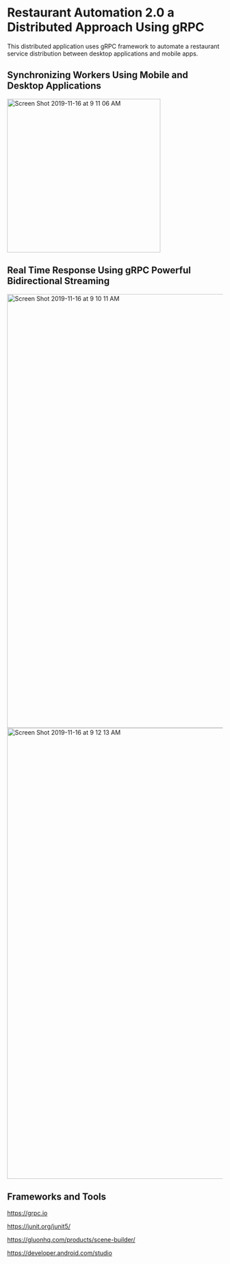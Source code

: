 # Restaurant Automation 2.0 a Distributed Approach Using gRPC
This distributed application uses gRPC framework to automate a restaurant service distribution between desktop applications and mobile apps.

## Synchronizing Workers Using Mobile and Desktop Applications
<img width="358" alt="Screen Shot 2019-11-16 at 9 11 06 AM" src="https://user-images.githubusercontent.com/25443367/68994480-6c442580-0851-11ea-9575-ee7ddab9865c.png">

## Real Time Response Using gRPC Powerful Bidirectional Streaming

<img width="1011" alt="Screen Shot 2019-11-16 at 9 10 11 AM" src="https://user-images.githubusercontent.com/25443367/68994481-7108d980-0851-11ea-9b86-9c08bd8105df.png">


<img width="1051" alt="Screen Shot 2019-11-16 at 9 12 13 AM" src="https://user-images.githubusercontent.com/25443367/68994484-75cd8d80-0851-11ea-87ba-6039c36700ff.png">


## Frameworks and Tools

https://grpc.io

https://junit.org/junit5/

https://gluonhq.com/products/scene-builder/

https://developer.android.com/studio
